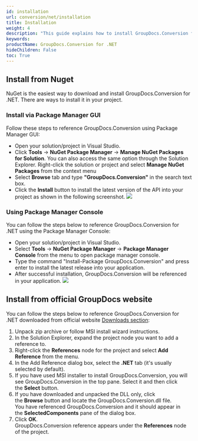 ```yaml
---
id: installation
url: conversion/net/installation
title: Installation
weight: 4
description: "This guide explains how to install GroupDocs.Conversion for .NET to your environment"
keywords: 
productName: GroupDocs.Conversion for .NET
hideChildren: False
toc: True
---
```

  

## Install from Nuget

NuGet is the easiest way to download and install GroupDocs.Conversion for .NET. There are ways to install it in your project.

### Install via Package Manager GUI

Follow these steps to reference GroupDocs.Conversion using Package Manager GUI:

* Open your solution/project in Visual Studio.
* Click **Tools** -> **NuGet Package Manager** -> **Manage NuGet Packages for Solution**. You can also access the same option through the Solution Explorer. Right-click the solution or project and select **Manage NuGet Packages** from the context menu
* Select **Browse** tab and type **"GroupDocs.Conversion"** in the search text box.
* Click the **Install** button to install the latest version of the API into your project as shown in the following screenshot. 
![](/conversion/net/images/development-environment-installation-and-configuration.png)
    
### Using Package Manager Console

You can follow the steps below to reference GroupDocs.Conversion for .NET using the Package Manager Console:

* Open your solution/project in Visual Studio.
* Select **Tools** -> **NuGet Package Manager** -> **Package Manager Console** from the menu to open package manager console.
* Type the command "Install-Package GroupDocs.Conversion" and press enter to install the latest release into your application.
* After successful installation, GroupDocs.Conversion will be referenced in your application. 
![](/conversion/net/images/development-environment-installation-and-configuration_1.png)
    
## Install from official GroupDocs website

You can follow the steps below to reference GroupDocs.Conversion for .NET downloaded from official website [Downloads section](https://downloads.groupdocs.com/conversion/net):

1. Unpack zip archive or follow MSI install wizard instructions.
2. In the Solution Explorer, expand the project node you want to add a reference to.
3. Right-click the **References** node for the project and select **Add Reference** from the menu.
4. In the Add Reference dialog box, select the **.NET** tab (it's usually selected by default).
5. If you have used MSI installer to install GroupDocs.Conversion, you will see GroupDocs.Conversion in the top pane. Select it and then click the **Select** button.
6. If you have downloaded and unpacked the DLL only, click the **Browse** button and locate the GroupDocs.Conversion.dll file.   
    You have referenced GroupDocs.Conversion and it should appear in the **SelectedComponents** pane of the dialog box.
7. Click **OK**.   
    GroupDocs.Conversion reference appears under the **References** node of the project.
